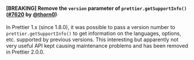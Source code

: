 #### [BREAKING] Remove the `version` parameter of `prettier.getSupportInfo()` ([#7620](https://github.com/prettier/prettier/pull/7620) by [@thorn0](https://github.com/thorn0))

In Prettier 1.x (since 1.8.0), it was possible to pass a version number to `prettier.getSupportInfo()` to get information on the languages, options, etc. supported by previous versions. This interesting but apparently not very useful API kept causing maintenance problems and has been removed in Prettier 2.0.0.
